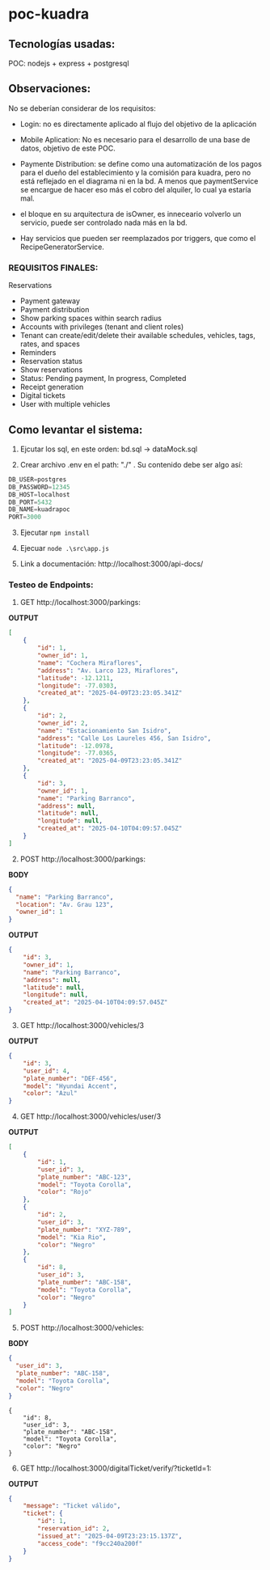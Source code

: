 # poc-kuadra

## Tecnologías usadas:
POC: nodejs + express + postgresql

## Observaciones:

No se deberían considerar de los requisitos:
- Login: no es directamente aplicado al flujo del objetivo de la aplicación
- Mobile Aplication: No es necesario para el desarrollo de una base de datos, objetivo de este POC.
- Paymente Distribution: se define como una automatización de los pagos para el dueño del establecimiento y la comisión para kuadra, pero no está reflejado en el diagrama ni en la bd. A menos que paymentService se encargue de hacer eso más el cobro del alquiler, lo cual ya estaría mal.

- el bloque en su arquitectura de isOwner, es inneceario volverlo un servicio, puede ser controlado nada más en la bd.

- Hay servicios que pueden ser reemplazados por triggers, que como el RecipeGeneratorService.

### REQUISITOS FINALES:
Reservations
- Payment gateway
- Payment distribution
- Show parking spaces within search radius
- Accounts with privileges (tenant and client roles)
- Tenant can create/edit/delete their available schedules, vehicles, tags, rates, and
spaces
- Reminders
- Reservation status
- Show reservations
- Status: Pending payment, In progress, Completed
- Receipt generation
- Digital tickets
- User with multiple vehicles


## Como levantar el sistema:

1. Ejcutar los sql, en este orden: bd.sql -> dataMock.sql

2. Crear archivo .env en el path: "./" . Su contenido debe ser algo así:

``` js
DB_USER=postgres
DB_PASSWORD=12345
DB_HOST=localhost
DB_PORT=5432
DB_NAME=kuadrapoc
PORT=3000
```

3. Ejecutar ```npm install```

4. Ejecuar ```node .\src\app.js ```

5. Link a documentación: http://localhost:3000/api-docs/

### Testeo de Endpoints:

1. GET http://localhost:3000/parkings:

**OUTPUT**
```json
[
    {
        "id": 1,
        "owner_id": 1,
        "name": "Cochera Miraflores",
        "address": "Av. Larco 123, Miraflores",
        "latitude": -12.1211,
        "longitude": -77.0303,
        "created_at": "2025-04-09T23:23:05.341Z"
    },
    {
        "id": 2,
        "owner_id": 2,
        "name": "Estacionamiento San Isidro",
        "address": "Calle Los Laureles 456, San Isidro",
        "latitude": -12.0978,
        "longitude": -77.0365,
        "created_at": "2025-04-09T23:23:05.341Z"
    },
    {
        "id": 3,
        "owner_id": 1,
        "name": "Parking Barranco",
        "address": null,
        "latitude": null,
        "longitude": null,
        "created_at": "2025-04-10T04:09:57.045Z"
    }
]
```

2. POST http://localhost:3000/parkings:

**BODY**
```json
{
  "name": "Parking Barranco",
  "location": "Av. Grau 123",
  "owner_id": 1
}
```

**OUTPUT**
```json
{
    "id": 3,
    "owner_id": 1,
    "name": "Parking Barranco",
    "address": null,
    "latitude": null,
    "longitude": null,
    "created_at": "2025-04-10T04:09:57.045Z"
}
```

3. GET http://localhost:3000/vehicles/3

**OUTPUT**
```json
{
    "id": 3,
    "user_id": 4,
    "plate_number": "DEF-456",
    "model": "Hyundai Accent",
    "color": "Azul"
}
```

4. GET http://localhost:3000/vehicles/user/3

**OUTPUT**
```json
[
    {
        "id": 1,
        "user_id": 3,
        "plate_number": "ABC-123",
        "model": "Toyota Corolla",
        "color": "Rojo"
    },
    {
        "id": 2,
        "user_id": 3,
        "plate_number": "XYZ-789",
        "model": "Kia Rio",
        "color": "Negro"
    },
    {
        "id": 8,
        "user_id": 3,
        "plate_number": "ABC-158",
        "model": "Toyota Corolla",
        "color": "Negro"
    }
]
```

5. POST http://localhost:3000/vehicles:

**BODY**
```JSON
{
  "user_id": 3,
  "plate_number": "ABC-158",
  "model": "Toyota Corolla",
  "color": "Negro"
}
```

```OUTPUT
{
    "id": 8,
    "user_id": 3,
    "plate_number": "ABC-158",
    "model": "Toyota Corolla",
    "color": "Negro"
}
```

6. GET http://localhost:3000/digitalTicket/verify/?ticketId=1:

**OUTPUT**
```json
{
    "message": "Ticket válido",
    "ticket": {
        "id": 1,
        "reservation_id": 2,
        "issued_at": "2025-04-09T23:23:15.137Z",
        "access_code": "f9cc240a200f"
    }
}
```